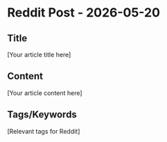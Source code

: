 # Reddit Post - 2026-05-20

## Title
[Your article title here]

## Content
[Your article content here]

## Tags/Keywords
[Relevant tags for Reddit]
